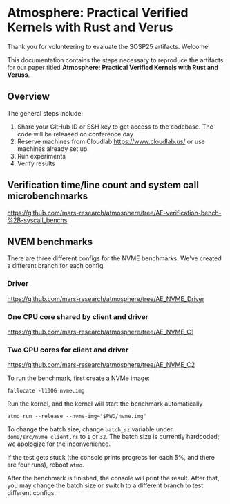 # Atmosphere: Practical Verified Kernels with Rust and Verus

Thank you for volunteering to evaluate the SOSP25 artifacts. Welcome! 

This documentation contains the steps necessary to reproduce the artifacts for our paper titled **Atmosphere: Practical Verified Kernels with Rust and Veruss**.

## Overview

The general steps include:

1. Share your GitHub ID or SSH key to get access to the codebase. The code will be released on conference day
1. Reserve machines from Cloudlab https://www.cloudlab.us/ or use machines already set up.
1. Run experiments
1. Verify results

## Verification time/line count and system call microbenchmarks
https://github.com/mars-research/atmosphere/tree/AE-verification-bench-%2B-syscall_benchs

## NVEM benchmarks
There are three different configs for the NVME benchmarks. We've created a different branch for each config.

### Driver 
https://github.com/mars-research/atmosphere/tree/AE_NVME_Driver
### One CPU core shared by client and driver
https://github.com/mars-research/atmosphere/tree/AE_NVME_C1
### Two CPU cores for client and driver
https://github.com/mars-research/atmosphere/tree/AE_NVME_C2

To run the benchmark, first create a NVMe image:
```
fallocate -l100G nvme.img
```
Run the kernel, and the kernel will start the benchmark automatically
```
atmo run --release --nvme-img="$PWD/nvme.img"
```
To change the batch size, change `batch_sz` variable under `dom0/src/nvme_client.rs` to `1` or `32`. The batch size is currently hardcoded; we apologize for the inconvenience.

If the test gets stuck (the console prints progress for each 5%, and there are four runs), reboot `atmo`. 

After the benchmark is finished, the console will print the result. After that, you may change the batch size or switch to a different branch to test different configs. 
